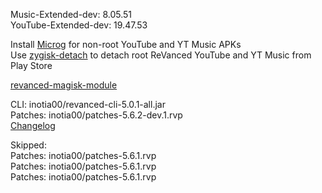 Music-Extended-dev: 8.05.51  
YouTube-Extended-dev: 19.47.53  

Install [Microg](https://github.com/ReVanced/GmsCore/releases) for non-root YouTube and YT Music APKs  
Use [zygisk-detach](https://github.com/j-hc/zygisk-detach) to detach root ReVanced YouTube and YT Music from Play Store  

[revanced-magisk-module](https://github.com/j-hc/revanced-magisk-module)
  
CLI: inotia00/revanced-cli-5.0.1-all.jar  
Patches: inotia00/patches-5.6.2-dev.1.rvp  
[Changelog](https://github.com/inotia00/revanced-patches/releases/tag/v5.6.2-dev.1)  

Skipped:  
Patches: inotia00/patches-5.6.1.rvp  
Patches: inotia00/patches-5.6.1.rvp  
Patches: inotia00/patches-5.6.1.rvp    
